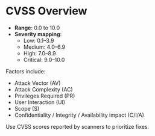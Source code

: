 # CVSS Overview

- **Range**: 0.0 to 10.0
- **Severity mapping**:
  - Low: 0.1–3.9
  - Medium: 4.0–6.9
  - High: 7.0–8.9
  - Critical: 9.0–10.0

Factors include:
- Attack Vector (AV)
- Attack Complexity (AC)
- Privileges Required (PR)
- User Interaction (UI)
- Scope (S)
- Confidentiality / Integrity / Availability impact (C/I/A)

Use CVSS scores reported by scanners to prioritize fixes.
